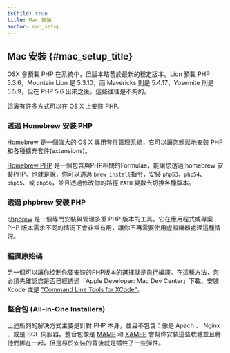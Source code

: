 ```yaml
---
isChild: true
title: Mac 安裝
anchor: mac_setup
---
```


## Mac 安裝  {#mac_setup_title}

OSX 會預載 PHP 在系統中，但版本略舊於最新的穩定版本。Lion 預載 PHP 5.3.6，Mountain Lion 是 5.3.10，而 Mavericks 則是 5.4.17，Yosemite 則是 5.5.9，但在 PHP 5.6 出來之後，這些往往是不夠的。

這裏有許多方式可以在 OS X 上安裝 PHP。

### 透過 Homebrew 安裝 PHP

[Homebrew](http://brew.sh/) 是一個強大的 OS X 專用套件管理系統，它可以讓您輕鬆地安裝 PHP 和各種擴充套件(extensions)。

[Homebrew PHP] 是一個包含與PHP相關的Formulae，能讓您透過 homebrew 安裝PHP。也就是說，你可以透過 `brew install`指令，安裝 `php53`、`php54`、`php55`、或 `php56`，並且透過修改你的路徑 `PATH` 變數去切換各種版本。

### 透過 phpbrew 安裝 PHP

[phpbrew] 是一個專門安裝與管理多重 PHP 版本的工具。它在應用程式或專案 PHP 版本需求不同的情況下會非常有用，讓你不再需要使用虛擬機器處理這種情況。

### 編譯原始碼

另一個可以讓你控制你要安裝的PHP版本的選擇就是[自行編譯][mac-compile]。在這種方法，您必須先確認您是否已經透過「Apple Developer: Mac Dev Center」下載、安裝 Xcode 或是 ["Command Line Tools for XCode"]。

### 整合包 (All-in-One Installers)

上述所列的解決方式主要是針對 PHP 本身，並且不包含：像是 Apach 、 Nginx 、或是 SQL 伺服器。整合包像是 [MAMP][mamp-downloads] 和 [XAMPP][xampp] 會幫你安裝這些軟體並且將他們綁在一起，但是易於安裝的背後就是犧牲了一些彈性。

[Homebrew]: http://brew.sh/
[Homebrew PHP]: https://github.com/Homebrew/homebrew-php#installation
[mac-compile]: http://www.php.net/manual/en/install.macosx.compile.php
[xcode-gcc-substitution]: https://github.com/kennethreitz/osx-gcc-installer
["Command Line Tools for XCode"]: https://developer.apple.com/downloads
[mamp-downloads]: http://www.mamp.info/en/downloads/
[phpbrew]: https://github.com/phpbrew/phpbrew
[xampp]: http://www.apachefriends.org/en/xampp.html
